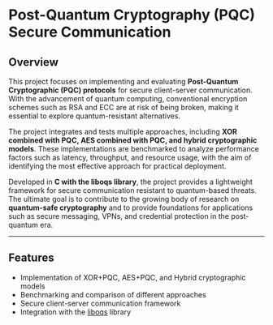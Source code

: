 # Post-Quantum Cryptography (PQC) Secure Communication

## Overview
This project focuses on implementing and evaluating **Post-Quantum Cryptographic (PQC) protocols** for secure client-server communication. With the advancement of quantum computing, conventional encryption schemes such as RSA and ECC are at risk of being broken, making it essential to explore quantum-resistant alternatives.

The project integrates and tests multiple approaches, including **XOR combined with PQC, AES combined with PQC, and hybrid cryptographic models**. These implementations are benchmarked to analyze performance factors such as latency, throughput, and resource usage, with the aim of identifying the most effective approach for practical deployment.

Developed in **C with the liboqs library**, the project provides a lightweight framework for secure communication resistant to quantum-based threats. The ultimate goal is to contribute to the growing body of research on **quantum-safe cryptography** and to provide foundations for applications such as secure messaging, VPNs, and credential protection in the post-quantum era.

---

## Features
- Implementation of XOR+PQC, AES+PQC, and Hybrid cryptographic models  
- Benchmarking and comparison of different approaches  
- Secure client-server communication framework  
- Integration with the [liboqs](https://github.com/open-quantum-safe/liboqs) library  
